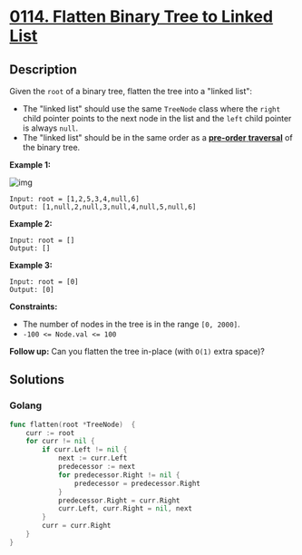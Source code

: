 # [0114. Flatten Binary Tree to Linked List](https://leetcode-cn.com/problems/flatten-binary-tree-to-linked-list/)



## Description


Given the `root` of a binary tree, flatten the tree into a "linked list":

- The "linked list" should use the same `TreeNode` class where the `right` child pointer points to the next node in the list and the `left` child pointer is always `null`.
- The "linked list" should be in the same order as a [**pre-order** **traversal**](https://en.wikipedia.org/wiki/Tree_traversal#Pre-order,_NLR) of the binary tree.

 

**Example 1:**

![img](https://assets.leetcode.com/uploads/2021/01/14/flaten.jpg)

```
Input: root = [1,2,5,3,4,null,6]
Output: [1,null,2,null,3,null,4,null,5,null,6]
```

**Example 2:**

```
Input: root = []
Output: []
```

**Example 3:**

```
Input: root = [0]
Output: [0]
```

 

**Constraints:**

- The number of nodes in the tree is in the range `[0, 2000]`.
- `-100 <= Node.val <= 100`

 

**Follow up:** Can you flatten the tree in-place (with `O(1)` extra space)?

## Solutions

### Golang

```go
func flatten(root *TreeNode)  {
    curr := root
    for curr != nil {
        if curr.Left != nil {
            next := curr.Left
            predecessor := next
            for predecessor.Right != nil {
                predecessor = predecessor.Right
            }
            predecessor.Right = curr.Right
            curr.Left, curr.Right = nil, next
        }
        curr = curr.Right
    }
}
```

